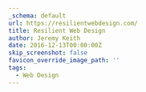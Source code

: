```yaml
---
_schema: default
url: https://resilientwebdesign.com/
title: Resilient Web Design
author: Jeremy Keith
date: 2016-12-13T00:00:00Z
skip_screenshot: false
favicon_override_image_path: ''
tags:
  - Web Design
---
```

